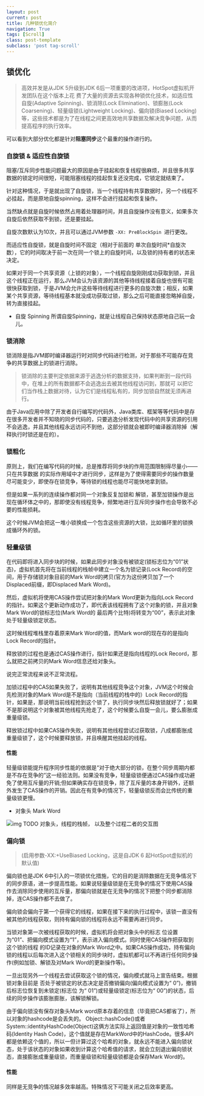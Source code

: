 ```yaml
---
layout: post
current: post
title: 几种锁优化简介
navigation: True
tags: [Scroll]
class: post-template
subclass: 'post tag-scroll'
---
```

## 锁优化  

> 高效并发是从JDK 5升级到JDK 6后一项重要的改进项，HotSpot虚拟机开发团队在这个版本上花 费了大量的资源去实现各种锁优化技术，如适应性自旋(Adaptive Spinning)、锁消除(Lock Elimination)、锁膨胀(Lock Coarsening)、轻量级锁(Lightweight Locking)、偏向锁(Biased Locking)等，这些技术都是为了在线程之间更高效地共享数据及解决竞争问题，从而提高程序的执行效率。

可以看到大部分优化都是针对**阻塞同步**这个最重的操作进行的。

### 自旋锁 & 适应性自旋锁  

阻塞/互斥同步性能问题最大的原因是由于挂起和恢复线程很麻烦，并且很多共享数据的锁定时间很短，可能阻塞线程的挂起恢复还没完成，它锁定就结束了。

针对这种情况，于是就出现了自旋锁，当一个线程持有共享数据时，另一个线程不必挂起，而是原地自旋spinning，这样不会进行挂起和恢复操作。

当然缺点就是自旋时候依然占用着处理器时间，并且自旋操作没有意义，如果多次自旋后依然获取不到锁，还是要挂起。

自旋次数默认为10次，并且可以通过JVM参数 ```-XX: PreBlockSpin ```进行更改。

而适应性自旋锁，就是自旋时间不固定（相对于前面的 单次自旋时间*自旋次数），它的时间取决于前一次在同一个锁上的自旋时间，以及锁的持有者的状态来决定。

如果对于同一个共享资源（上锁的对象），一个线程自旋刚刚成功获取到锁，并且这个线程正在运行，那么JVM会认为该资源的其他等待线程接着自旋也很有可能很快获取到锁，于是JVM会允许这些等待线程进行更多的自旋次数；相反，如果某个共享资源，等待线程基本就没成功获取过锁，那么之后可能直接忽略掉自旋，转为直接挂起。

+ 自旋 Spinning
所谓自旋Spinning，就是让线程自己保持状态原地自己玩一会儿。


### 锁消除  

锁消除是指JVM即时编译器运行时对同步代码进行检测，对于那些不可能存在竞争的共享数据上的锁进行消除。

> 锁消除的主要判定依据来源于逃逸分析的数据支持，如果判断到一段代码中，在堆上的所有数据都不会逃逸出去被其他线程访问到，那就可 以把它们当作栈上数据对待，认为它们是线程私有的，同步加锁自然就无须再进行。

由于Java应用中除了开发者自行编写的代码外，Java类库、框架等等代码中是存在很多开发者并不知晓的同步代码的，只要逃逸分析发现代码中的共享资源的引用不会逃逸，并且其他线程永远访问不到他，这部分锁就会被即时编译器消除掉（解释执行时锁还是在的）。

### 锁粗化

原则上，我们在编写代码的时候，总是推荐将同步块的作用范围限制得尽量小——只在共享数据 的实际作用域中才进行同步，这样是为了使得需要同步的操作数量尽可能变少，即使存在锁竞争，等待锁的线程也能尽可能快地拿到锁。

但是如果一系列的连续操作都对同一个对象反复加锁和 解锁，甚至加锁操作是出现在循环体之中的，那即使没有线程竞争，频繁地进行互斥同步操作也会导致不必要的性能损耗。

这个时候JVM会把这一堆小锁换成一个包含这些资源的大锁，比如循环里的锁换成循环外的锁。

### 轻量级锁  

在代码即将进入同步块的时候，如果此同步对象没有被锁定(锁标志位为“01”状态)，虚拟机首先将在当前线程的栈帧中建立一个名为锁记录(Lock Record)的空间，用于存储锁对象目前的Mark Word的拷贝(官方为这份拷贝加了一个Displaced前缀，即Displaced Mark Word)。

然后，虚拟机将使用CAS操作尝试把对象的Mark Word更新为指向Lock Record的指针。如果这个更新动作成功了，即代表该线程拥有了这个对象的锁，并且对象Mark Word的锁标志位(Mark Word的 最后两个比特)将转变为“00”，表示此对象处于轻量级锁定状态。

这时候线程堆栈里存着原来Mark Word的值，而Mark word的现在存的是指向Lock Record的指针。

释放锁的过程也是通过CAS操作进行，指针如果还是指向线程的Lock Record，那么就把之前拷贝的Mark Word信息还给对象头。

说完正常流程来说不正常流程。

加锁过程中的CAS如果失败了，说明有其他线程竞争这个对象，JVM这个时候会先检测对象的Mark Word是不是指向（当前线程的栈中的）Lock Record的指针，如果是，那说明当前线程抢到这个锁了，执行同步块然后释放锁就好了；如果不是那说明这个对象被其他线程先抢走了，这个时候要么自旋一会儿，要么膨胀成重量级锁。

释放锁过程中如果CAS操作失败，说明有其他线程尝试过获取锁，八成都膨胀成重量级锁了，这个时候要释放锁，并且唤醒其他挂起的线程。

#### 性能

轻量级锁能提升程序同步性能的依据是“对于绝大部分的锁，在整个同步周期内都是不存在竞争的”这一经验法则。如果没有竞争，轻量级锁便通过CAS操作成功避免了使用互斥量的开销;但如果确实存在锁竞争，除了互斥量的本身开销外，还额外发生了CAS操作的开销。因此在有竞争的情况下，轻量级锁反而会比传统的重量级锁更慢。

+ 对象头 Mark Word


![img TODO 对象头，线程的栈帧， 以及整个过程二者的交互图]()

### 偏向锁

> (启用参数-XX:+UseBiased Locking，这是自JDK 6 起HotSpot虚拟机的默认值)

偏向锁也是JDK 6中引入的一项锁优化措施，它的目的是消除数据在无竞争情况下的同步原语，进一步提高性能。如果说轻量级锁是在无竞争的情况下使用CAS操作去消除同步使用的互斥量，那偏向锁就是在无竞争的情况下把整个同步都消除掉，连CAS操作都不去做了。

偏向锁会偏向于第一个获得它的线程，如果在接下来的执行过程中，该锁一直没有被其他的线程获取，则持有偏向锁的线程将永远不需要再进行同步。

当锁对象第一次被线程获取的时候，虚拟机将会把对象头中的标志 位设置为“01”、把偏向模式设置为“1”，表示进入偏向模式。同时使用CAS操作把获取到这个锁的线程 的ID记录在对象的Mark Word之中。如果CAS操作成功，持有偏向锁的线程以后每次进入这个锁相关的同步块时，虚拟机都可以不再进行任何同步操作(例如加锁、解锁及对Mark Word的更新操作等)。

一旦出现另外一个线程去尝试获取这个锁的情况，偏向模式就马上宣告结束。根据锁对象目前是 否处于被锁定的状态决定是否撤销偏向(偏向模式设置为“ 0”)，撤销后标志位恢复到未锁定(标志位 为“ 01”)或轻量级锁定(标志位为“ 00”)的状态，后续的同步操作该膨胀膨胀，该解锁解锁。

由于偏向锁没有保存对象头Mark word原本存着的信息（毕竟把CAS都省了），所以对象的hashcode是会丢失的。
Object::hashCode()或者System::identityHashCode(Object)这俩方法实际上返回值是对象的一致性哈希码(Identity Hash Code)，这个值就是存在MarkWord中的HashCode。很多API都是依赖这个值的，所以一但计算过这个哈希的对象，就永远不能进入偏向锁状态，处于该状态的对象如果收到计算这个哈希值的请求，就会立刻退出偏向锁状态，直接膨胀成重量级锁，而重量级锁和轻量级锁都是会保存Mark Word的。

#### 性能  

同样是无竞争的情况越多效率越高。特殊情况下可能关闭之后效率更高。
